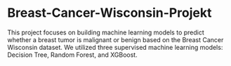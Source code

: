 # Breast-Cancer-Wisconsin-Projekt
This project focuses on building machine learning models to predict whether a breast tumor is malignant or benign based on the Breast Cancer Wisconsin dataset. We utilized three supervised machine learning models: Decision Tree, Random Forest, and XGBoost.
